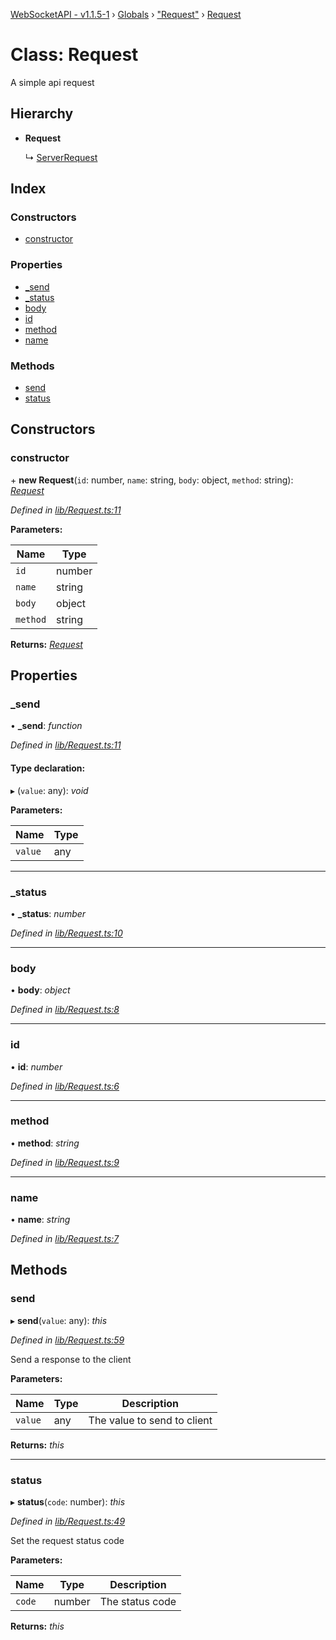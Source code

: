 [WebSocketAPI - v1.1.5-1](../README.md) › [Globals](../globals.md) › ["Request"](../modules/_request_.md) › [Request](_request_.request.md)

# Class: Request

A simple api request

## Hierarchy

* **Request**

  ↳ [ServerRequest](_serverrequest_.serverrequest.md)

## Index

### Constructors

* [constructor](_request_.request.md#constructor)

### Properties

* [_send](_request_.request.md#_send)
* [_status](_request_.request.md#_status)
* [body](_request_.request.md#body)
* [id](_request_.request.md#id)
* [method](_request_.request.md#method)
* [name](_request_.request.md#name)

### Methods

* [send](_request_.request.md#send)
* [status](_request_.request.md#status)

## Constructors

###  constructor

\+ **new Request**(`id`: number, `name`: string, `body`: object, `method`: string): *[Request](_request_.request.md)*

*Defined in [lib/Request.ts:11](https://github.com/T-Reimer/WebSocketAPI/blob/230abad/lib/Request.ts#L11)*

**Parameters:**

Name | Type |
------ | ------ |
`id` | number |
`name` | string |
`body` | object |
`method` | string |

**Returns:** *[Request](_request_.request.md)*

## Properties

###  _send

• **_send**: *function*

*Defined in [lib/Request.ts:11](https://github.com/T-Reimer/WebSocketAPI/blob/230abad/lib/Request.ts#L11)*

#### Type declaration:

▸ (`value`: any): *void*

**Parameters:**

Name | Type |
------ | ------ |
`value` | any |

___

###  _status

• **_status**: *number*

*Defined in [lib/Request.ts:10](https://github.com/T-Reimer/WebSocketAPI/blob/230abad/lib/Request.ts#L10)*

___

###  body

• **body**: *object*

*Defined in [lib/Request.ts:8](https://github.com/T-Reimer/WebSocketAPI/blob/230abad/lib/Request.ts#L8)*

___

###  id

• **id**: *number*

*Defined in [lib/Request.ts:6](https://github.com/T-Reimer/WebSocketAPI/blob/230abad/lib/Request.ts#L6)*

___

###  method

• **method**: *string*

*Defined in [lib/Request.ts:9](https://github.com/T-Reimer/WebSocketAPI/blob/230abad/lib/Request.ts#L9)*

___

###  name

• **name**: *string*

*Defined in [lib/Request.ts:7](https://github.com/T-Reimer/WebSocketAPI/blob/230abad/lib/Request.ts#L7)*

## Methods

###  send

▸ **send**(`value`: any): *this*

*Defined in [lib/Request.ts:59](https://github.com/T-Reimer/WebSocketAPI/blob/230abad/lib/Request.ts#L59)*

Send a response to the client

**Parameters:**

Name | Type | Description |
------ | ------ | ------ |
`value` | any | The value to send to client  |

**Returns:** *this*

___

###  status

▸ **status**(`code`: number): *this*

*Defined in [lib/Request.ts:49](https://github.com/T-Reimer/WebSocketAPI/blob/230abad/lib/Request.ts#L49)*

Set the request status code

**Parameters:**

Name | Type | Description |
------ | ------ | ------ |
`code` | number | The status code  |

**Returns:** *this*
